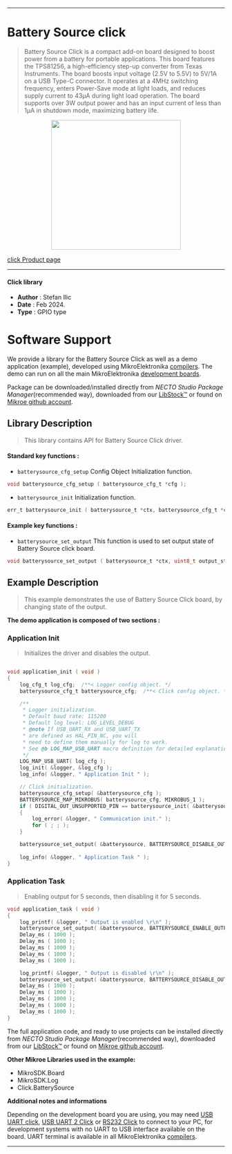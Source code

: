 
---
# Battery Source click

> Battery Source Click is a compact add-on board designed to boost power from a battery for portable applications. This board features the TPS81256, a high-efficiency step-up converter from Texas Instruments. The board boosts input voltage (2.5V to 5.5V) to 5V/1A on a USB Type-C connector. It operates at a 4MHz switching frequency, enters Power-Save mode at light loads, and reduces supply current to 43μA during light load operation. The board supports over 3W output power and has an input current of less than 1µA in shutdown mode, maximizing battery life.

<p align="center">
  <img src="https://download.mikroe.com/images/click_for_ide/batterysource_click.png" height=300px>
</p>

[click Product page](https://www.mikroe.com/battery-source-click)

---


#### Click library

- **Author**        : Stefan Ilic
- **Date**          : Feb 2024.
- **Type**          : GPIO type


# Software Support

We provide a library for the Battery Source Click
as well as a demo application (example), developed using MikroElektronika
[compilers](https://www.mikroe.com/necto-studio).
The demo can run on all the main MikroElektronika [development boards](https://www.mikroe.com/development-boards).

Package can be downloaded/installed directly from *NECTO Studio Package Manager*(recommended way), downloaded from our [LibStock&trade;](https://libstock.mikroe.com) or found on [Mikroe github account](https://github.com/MikroElektronika/mikrosdk_click_v2/tree/master/clicks).

## Library Description

> This library contains API for Battery Source Click driver.

#### Standard key functions :

- `batterysource_cfg_setup` Config Object Initialization function.
```c
void batterysource_cfg_setup ( batterysource_cfg_t *cfg );
```

- `batterysource_init` Initialization function.
```c
err_t batterysource_init ( batterysource_t *ctx, batterysource_cfg_t *cfg );
```

#### Example key functions :

- `batterysource_set_output` This function is used to set output state of Battery Source click board.
```c
void batterysource_set_output ( batterysource_t *ctx, uint8_t output_state );
```

## Example Description

> This example demonstrates the use of Battery Source Click board, 
 by changing state of the output.

**The demo application is composed of two sections :**

### Application Init

> Initializes the driver and disables the output.

```c

void application_init ( void ) 
{
    log_cfg_t log_cfg;  /**< Logger config object. */
    batterysource_cfg_t batterysource_cfg;  /**< Click config object. */

    /** 
     * Logger initialization.
     * Default baud rate: 115200
     * Default log level: LOG_LEVEL_DEBUG
     * @note If USB_UART_RX and USB_UART_TX 
     * are defined as HAL_PIN_NC, you will 
     * need to define them manually for log to work. 
     * See @b LOG_MAP_USB_UART macro definition for detailed explanation.
     */
    LOG_MAP_USB_UART( log_cfg );
    log_init( &logger, &log_cfg );
    log_info( &logger, " Application Init " );

    // Click initialization.
    batterysource_cfg_setup( &batterysource_cfg );
    BATTERYSOURCE_MAP_MIKROBUS( batterysource_cfg, MIKROBUS_1 );
    if ( DIGITAL_OUT_UNSUPPORTED_PIN == batterysource_init( &batterysource, &batterysource_cfg ) ) 
    {
        log_error( &logger, " Communication init." );
        for ( ; ; );
    }

    batterysource_set_output( &batterysource, BATTERYSOURCE_DISABLE_OUTPUT );
    
    log_info( &logger, " Application Task " );
}

```

### Application Task

> Enabling output for 5 seconds, then disabling it for 5 seconds.

```c
void application_task ( void ) 
{
    log_printf( &logger, " Output is enabled \r\n" );
    batterysource_set_output( &batterysource, BATTERYSOURCE_ENABLE_OUTPUT );
    Delay_ms ( 1000 );
    Delay_ms ( 1000 );
    Delay_ms ( 1000 );
    Delay_ms ( 1000 );
    Delay_ms ( 1000 );

    log_printf( &logger, " Output is disabled \r\n" );
    batterysource_set_output( &batterysource, BATTERYSOURCE_DISABLE_OUTPUT );
    Delay_ms ( 1000 );
    Delay_ms ( 1000 );
    Delay_ms ( 1000 );
    Delay_ms ( 1000 );
    Delay_ms ( 1000 );
}
```


The full application code, and ready to use projects can be installed directly from *NECTO Studio Package Manager*(recommended way), downloaded from our [LibStock&trade;](https://libstock.mikroe.com) or found on [Mikroe github account](https://github.com/MikroElektronika/mikrosdk_click_v2/tree/master/clicks).

**Other Mikroe Libraries used in the example:**

- MikroSDK.Board
- MikroSDK.Log
- Click.BatterySource

**Additional notes and informations**

Depending on the development board you are using, you may need
[USB UART click](https://www.mikroe.com/usb-uart-click),
[USB UART 2 Click](https://www.mikroe.com/usb-uart-2-click) or
[RS232 Click](https://www.mikroe.com/rs232-click) to connect to your PC, for
development systems with no UART to USB interface available on the board. UART
terminal is available in all MikroElektronika
[compilers](https://shop.mikroe.com/compilers).

---
